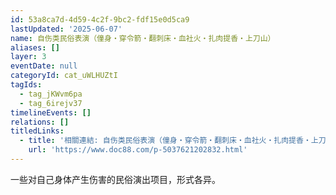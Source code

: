 ```yaml
---
id: 53a8ca7d-4d59-4c2f-9bc2-fdf15e0d5ca9
lastUpdated: '2025-06-07'
name: 自伤类民俗表演（僮身・穿令箭・翻刺床・血社火・扎肉提香・上刀山）
aliases: []
layer: 3
eventDate: null
categoryId: cat_uWLHUZtI
tagIds:
  - tag_jKWvm6pa
  - tag_6irejv37
timelineEvents: []
relations: []
titledLinks:
  - title: '相關連結: 自伤类民俗表演（僮身・穿令箭・翻刺床・血社火・扎肉提香・上刀山）'
    url: 'https://www.doc88.com/p-5037621202832.html'
---
```

一些对自己身体产生伤害的民俗演出项目，形式各异。
